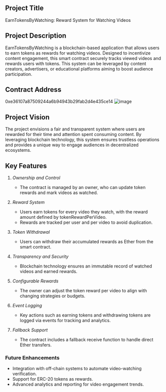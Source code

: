 

## Project Title
EarnTokensByWatching: Reward System for Watching Videos

## Project Description
EarnTokensByWatching is a blockchain-based application that allows users to earn tokens as rewards for watching videos. Designed to incentivize content engagement, this smart contract securely tracks viewed videos and rewards users with tokens. This system can be leveraged by content creators, advertisers, or educational platforms aiming to boost audience participation.

## Contract Address
0xe36107a87509244a6b94943b29fab2d4e435ce14
![image](https://github.com/user-attachments/assets/c2ac1cc4-67a2-4649-a713-e54d0a7bb97b)



## Project Vision
The project envisions a fair and transparent system where users are rewarded for their time and attention spent consuming content. By leveraging blockchain technology, this system ensures trustless operations and provides a unique way to engage audiences in decentralized ecosystems.

## Key Features

1. *Ownership and Control*
   - The contract is managed by an owner, who can update token rewards and mark videos as watched.

2. *Reward System*
   - Users earn tokens for every video they watch, with the reward amount defined by tokenRewardPerVideo.
   - Rewards are tracked per user and per video to avoid duplication.

3. *Token Withdrawal*
   - Users can withdraw their accumulated rewards as Ether from the smart contract.

4. *Transparency and Security*
   - Blockchain technology ensures an immutable record of watched videos and earned rewards.

5. *Configurable Rewards*
   - The owner can adjust the token reward per video to align with changing strategies or budgets.

6. *Event Logging*
   - Key actions such as earning tokens and withdrawing tokens are logged via events for tracking and analytics.

7. *Fallback Support*
   - The contract includes a fallback receive function to handle direct Ether transfers.


### Future Enhancements
- Integration with off-chain systems to automate video-watching verification.
- Support for ERC-20 tokens as rewards.
- Advanced analytics and reporting for video engagement trends.
